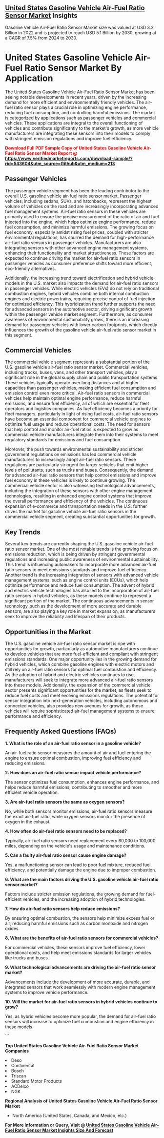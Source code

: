 <h2><a href="https://www.verifiedmarketreports.com/download-sample/?rid=543604&amp;utm_source=Github&amp;utm_medium=213" target="_blank">United States Gasoline Vehicle Air-Fuel Ratio Sensor Market</a> Insights</h2><p>Gasoline Vehicle Air-Fuel Ratio Sensor Market size was valued at USD 3.2 Billion in 2022 and is projected to reach USD 5.1 Billion by 2030, growing at a CAGR of 7.5% from 2024 to 2030.</p><p><h1>United States Gasoline Vehicle Air-Fuel Ratio Sensor Market By Application</h1><p>The United States Gasoline Vehicle Air-Fuel Ratio Sensor Market has been seeing notable developments in recent years, driven by the increasing demand for more efficient and environmentally friendly vehicles. The air-fuel ratio sensor plays a crucial role in optimizing engine performance, reducing fuel consumption, and controlling harmful emissions. The market is categorized by applications such as passenger vehicles and commercial vehicles. These applications are integral to the overall functioning of vehicles and contribute significantly to the market's growth, as more vehicle manufacturers are integrating these sensors into their models to comply with stringent emission regulations and improve fuel efficiency. <b><p><span class=""><span style="color: #ff0000;"><strong>Download Full PDF Sample Copy of United States Gasoline Vehicle Air-Fuel Ratio Sensor Market Report</strong> @ </span><a href="https://www.verifiedmarketreports.com/download-sample/?rid=543604&amp;utm_source=Github&amp;utm_medium=213" target="_blank">https://www.verifiedmarketreports.com/download-sample/?rid=543604&amp;utm_source=Github&amp;utm_medium=213</a></span></p></b></p><h2>Passenger Vehicles</h2><p>The passenger vehicle segment has been the leading contributor to the overall U.S. gasoline vehicle air-fuel ratio sensor market. Passenger vehicles, including sedans, SUVs, and hatchbacks, represent the highest volume of vehicles on the road and are increasingly incorporating advanced fuel management systems. Air-fuel ratio sensors in these vehicles are primarily used to ensure the precise measurement of the ratio of air and fuel injected into the engine, which helps optimize engine performance, reduce fuel consumption, and minimize harmful emissions. The growing focus on fuel economy, especially amidst rising fuel prices, coupled with stricter environmental regulations, has spurred the demand for high-performance air-fuel ratio sensors in passenger vehicles. Manufacturers are also integrating sensors with other advanced engine management systems, enhancing their functionality and market attractiveness. These factors are expected to continue driving the market for air-fuel ratio sensors in passenger vehicles as consumer preference shifts toward more efficient, eco-friendly alternatives.<p>Additionally, the increasing trend toward electrification and hybrid vehicle models in the U.S. market also impacts the demand for air-fuel ratio sensors in passenger vehicles. While electric vehicles (EVs) do not rely on traditional combustion engines, hybrid vehicles combine both internal combustion engines and electric powertrains, requiring precise control of fuel injection for optimized efficiency. This hybridization trend further supports the need for advanced sensors in the automotive sector, driving significant growth within the passenger vehicle market segment. Furthermore, as consumer awareness of environmental sustainability grows, there is an increasing demand for passenger vehicles with lower carbon footprints, which directly influences the growth of the gasoline vehicle air-fuel ratio sensor market in this segment.</p><h2>Commercial Vehicles</h2><p>The commercial vehicle segment represents a substantial portion of the U.S. gasoline vehicle air-fuel ratio sensor market. Commercial vehicles, including trucks, buses, vans, and other transport vehicles, play a significant role in the global supply chain and public transportation systems. These vehicles typically operate over long distances and at higher capacities than passenger vehicles, making efficient fuel consumption and emission control even more critical. Air-fuel ratio sensors in commercial vehicles help maintain optimal engine performance, reduce harmful emissions, and ensure fuel efficiency, all of which are essential for fleet operators and logistics companies. As fuel efficiency becomes a priority for fleet managers, particularly in light of rising fuel costs, air-fuel ratio sensors have become an essential component for commercial vehicle engines to optimize fuel usage and reduce operational costs. The need for sensors that help control and monitor air-fuel ratios is expected to grow as commercial vehicle manufacturers integrate them into their systems to meet regulatory standards for emissions and fuel consumption.<p>Moreover, the push towards environmental sustainability and stricter government regulations on emissions has led commercial vehicle manufacturers to increasingly adopt air-fuel ratio sensors. These regulations are particularly stringent for larger vehicles that emit higher levels of pollutants, such as trucks and buses. Consequently, the demand for advanced air-fuel ratio sensors that help control emissions and improve fuel economy in these vehicles is likely to continue growing. The commercial vehicle sector is also witnessing technological advancements, including the integration of these sensors with other engine management technologies, resulting in enhanced engine control systems that improve the overall performance and efficiency of the vehicles. The continuous expansion of e-commerce and transportation needs in the U.S. further drives the market for gasoline vehicle air-fuel ratio sensors in the commercial vehicle segment, creating substantial opportunities for growth.</p><h2>Key Trends</h2><p>Several key trends are currently shaping the U.S. gasoline vehicle air-fuel ratio sensor market. One of the most notable trends is the growing focus on emissions reduction, which is being driven by stringent governmental regulations and increasing public awareness of environmental sustainability. This trend is influencing automakers to incorporate more advanced air-fuel ratio sensors to meet emissions standards and improve fuel efficiency. Another trend is the increasing integration of sensors with advanced vehicle management systems, such as engine control units (ECUs), which help optimize performance and reduce fuel consumption. The advent of hybrid and electric vehicle technologies has also led to the incorporation of air-fuel ratio sensors in hybrid vehicles, as these models continue to represent a significant portion of the market. The continuous advancements in sensor technology, such as the development of more accurate and durable sensors, are also playing a key role in market expansion, as manufacturers seek to improve the reliability and lifespan of their products.</p><h2>Opportunities in the Market</h2><p>The U.S. gasoline vehicle air-fuel ratio sensor market is ripe with opportunities for growth, particularly as automotive manufacturers continue to develop vehicles that are more fuel-efficient and compliant with stringent emissions standards. One major opportunity lies in the growing demand for hybrid vehicles, which combine gasoline engines with electric motors and still rely on air-fuel ratio sensors for optimal fuel combustion and efficiency. As the adoption of hybrid and electric vehicles continues to rise, manufacturers will seek to integrate more advanced air-fuel ratio sensors into these models. Additionally, the expansion of the commercial vehicle sector presents significant opportunities for the market, as fleets seek to reduce fuel costs and meet evolving emissions regulations. The potential for sensor integration into next-generation vehicles, including autonomous and connected vehicles, also provides new avenues for growth, as these vehicles will require sophisticated air-fuel management systems to ensure performance and efficiency.</p><h2>Frequently Asked Questions (FAQs)</h2><p><b>1. What is the role of an air-fuel ratio sensor in a gasoline vehicle?</b></p><p>An air-fuel ratio sensor measures the amount of air and fuel entering the engine to ensure optimal combustion, improving fuel efficiency and reducing emissions.</p><p><b>2. How does an air-fuel ratio sensor impact vehicle performance?</b></p><p>The sensor optimizes fuel consumption, enhances engine performance, and helps reduce harmful emissions, contributing to smoother and more efficient vehicle operation.</p><p><b>3. Are air-fuel ratio sensors the same as oxygen sensors?</b></p><p>No, while both sensors monitor emissions, air-fuel ratio sensors measure the exact air-fuel ratio, while oxygen sensors monitor the presence of oxygen in the exhaust.</p><p><b>4. How often do air-fuel ratio sensors need to be replaced?</b></p><p>Typically, air-fuel ratio sensors need replacement every 60,000 to 100,000 miles, depending on the vehicle's usage and maintenance conditions.</p><p><b>5. Can a faulty air-fuel ratio sensor cause engine damage?</b></p><p>Yes, a malfunctioning sensor can lead to poor fuel mixture, reduced fuel efficiency, and potentially damage the engine due to improper combustion.</p><p><b>6. What are the main factors driving the U.S. gasoline vehicle air-fuel ratio sensor market?</b></p><p>Factors include stricter emission regulations, the growing demand for fuel-efficient vehicles, and the increasing adoption of hybrid technologies.</p><p><b>7. How do air-fuel ratio sensors help reduce emissions?</b></p><p>By ensuring optimal combustion, the sensors help minimize excess fuel or air, reducing harmful emissions such as carbon monoxide and nitrogen oxides.</p><p><b>8. What are the benefits of air-fuel ratio sensors for commercial vehicles?</b></p><p>For commercial vehicles, these sensors improve fuel efficiency, lower operational costs, and help meet emissions standards for larger vehicles like trucks and buses.</p><p><b>9. What technological advancements are driving the air-fuel ratio sensor market?</b></p><p>Advancements include the development of more accurate, durable, and integrated sensors that work seamlessly with modern engine management systems to improve vehicle performance.</p><p><b>10. Will the market for air-fuel ratio sensors in hybrid vehicles continue to grow?</b></p><p>Yes, as hybrid vehicles become more popular, the demand for air-fuel ratio sensors will increase to optimize fuel combustion and engine efficiency in these models.</p>```</p><p><strong>Top United States Gasoline Vehicle Air-Fuel Ratio Sensor Market Companies</strong></p><div data-test-id=""><p><li>Deso</li><li> Continental</li><li> Bosch</li><li> Triscan</li><li> Standard Motor Products</li><li> ACDelco</li><li> NGK</li></p><div><strong>Regional Analysis of&nbsp;United States Gasoline Vehicle Air-Fuel Ratio Sensor Market</strong></div><ul><li dir="ltr"><p dir="ltr">North America&nbsp;(United States, Canada, and Mexico, etc.)</p></li></ul><p><strong>For More Information or Query, Visit @&nbsp;</strong><strong><a href="https://www.verifiedmarketreports.com/product/gasoline-vehicle-air-fuel-ratio-sensor-market/?utm_source=Github&amp;utm_medium=213" target="_blank">United States Gasoline Vehicle Air-Fuel Ratio Sensor Market Insights Size And Forecast</a></strong></p></div>

